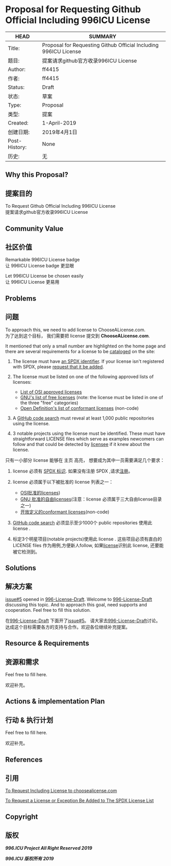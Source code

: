 # Proposal for Requesting Github Official Including 996ICU License

HEAD | SUMMARY
-----|--------
Title:| Proposal for Requesting Github Official Including 996ICU License
题目: | 提案请求github官方收录996ICU License
Author:| ff4415
作者:| ff4415
Status:| Draft
状态:| 草案
Type:| Proposal
类型:| 提案
Created:| 1-April-2019
创建日期:| 2019年4月1日
Post-History:| None
历史:| 无

## Why this Proposal?
## 提案目的

To Request Github Official Including 996ICU License <br/>
提案请求github官方收录996ICU License <br/>

## Community Value
## 社区价值

Remarkable 996ICU License badge <br/>
让 996ICU License badge 更显眼 <br/>

Let 996ICU License be chosen easily <br/>
让 996ICU License 更易用 <br/>

## Problems
## 问题

To approach this, we need to add license to ChooseALicense.com. <br/>
为了达到这个目标， 我们需要把 license 提交到 **ChooseALicense.com**. <br/>

It mentioned that only a small number are highlighted on the home page and
there are several requirements for a license to be [cataloged](https://choosealicense.com/appendix/) on the site:

1. The license must have [an SPDX identifier](https://spdx.org/licenses/). If your license isn't registered
    with SPDX, please [request that it be added](https://spdx.org/spdx-license-list/request-new-license).

2. The license must be listed on one of the following approved lists of licenses:
    - [List of OSI approved licenses](https://opensource.org/licenses/alphabetical)
    - [GNU's list of free licenses](https://www.gnu.org/licenses/license-list.en.html) (note: the license must be listed in one of the three "free" categories)
    - [Open Definition's list of conformant licenses](https://opendefinition.org/licenses/) (non-code)

3. A [GitHub code search](https://github.com/search?q=MIT+filename%3ALICENSE&type=Code) must reveal at least    1,000 public repositories using the license.

4. 3 notable projects using the license must be identified. These must have straightforward LICENSE files which serve as examples newcomers can follow and that could be detected by [licensee](https://github.com/benbalter/licensee) if it knew about the license.


只有一小部分 license 能够在 主页 高亮， 想要成为其中一员需要满足几个要求：

1. license 必须有 [SPDX 标识](https://spdx.org/licenses/). 如果没有注册 SPDX ,请求[注册](https://spdx.org/spdx-license-list/request-new-license)。

2. license 必须属于以下被批准的 license 列表之一：
    - [OSI批准的licenses](https://opensource.org/licenses/alphabetical))
    - [GNU 批准的自由licenses](https://www.gnu.org/licenses/license-list.en.html)(注意：license 必须属于三大自由license目录之一)
    - [开放定义的conformant licenses](https://opendefinition.org/licenses/)(non-code)

3. [GitHub code search](https://github.com/search?q=MIT+filename%3ALICENSE&type=Code) 必须显示至少1000个 public repositories 使用此 license .

4. 标定3个明星项目(notable projects)使用此 license . 这些项目必须有直白的 LICENSE files 作为用例,方便新人follow, 如果[license](https://github.com/benbalter/licensee)识别此 license, 还要能被它检测到。


## Solutions
## 解决方案

[issue#5](https://github.com/kattgu7/996-License-Draft/issues/5) opened in [996-License-Draft](https://github.com/kattgu7/996-License-Draft/issues). Welcome to [996-License-Draft](https://github.com/kattgu7/996-License-Draft/issues) discussing this topic. And to approach this goal, need supports and cooperation. Feel free to fill this solution.

在[996-License-Draft](https://github.com/kattgu7/996-License-Draft/issues) 下面开了[issue#5](https://github.com/kattgu7/996-License-Draft/issues/5)。 请大家去[996-License-Draft](https://github.com/kattgu7/996-License-Draft/issues)讨论。 达成这个目标需要各方的支持与合作。欢迎各位继续补充提案。


## Resource & Requirements
## 资源和需求

Feel free to fill here.

欢迎补充。

## Actions & implementation Plan
## 行动 & 执行计划

Feel free to fill here.

欢迎补充。

## References
## 引用

[To Request Including License to choosealicense.com](https://github.com/github/choosealicense.com/blob/gh-pages/CONTRIBUTING.md#adding-a-license)

[To Request a License or Exception Be Added to The SPDX License List](https://spdx.org/spdx-license-list/request-new-license)

## Copyright
## 版权

***996.ICU Project All Right Reserved 2019***

***996.ICU 版权所有 2019***
